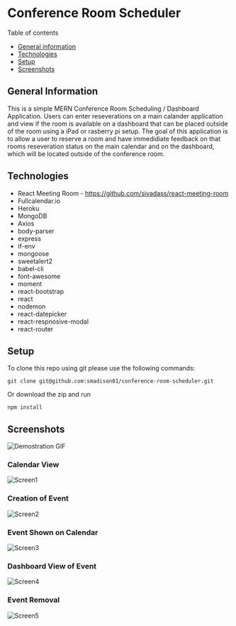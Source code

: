 <h1>Conference Room Scheduler</h1

## Table of contents
* [General information](#general-information)
* [Technologies](#technologies)
* [Setup](#setup)
* [Screenshots](#screenshots)


## General Information
This is a simple MERN Conference Room Scheduling / Dashboard Application.  Users can enter reseverations on a main calander application and view if the room is available on a dashboard that can be placed outside of the room using a iPad or rasberry pi setup.  The goal of this application is to allow a user to reserve a room and have immedidiate feedback on that rooms reseveration status on the main calendar and on the dashboard, which will be located outside of the conference room.

## Technologies
* React Meeting Room - https://github.com/sivadass/react-meeting-room
* Fullcalendar.io
* Heroku
* MongoDB
* Axios
* body-parser
* express
* if-env
* mongoose
* sweetalert2
* babel-cli
* font-awesome
* moment
* react-bootstrap
* react
* nodemon
* react-datepicker
* react-respnosive-modal
* react-router

## Setup
To clone this repo using git please use the following commands:

```
git clone git@github.com:smadison81/conference-room-scheduler.git
```
Or download the zip and run

```
npm install
```

## Screenshots

![Demostration GIF](https://i.imgur.com/xClnGqb.gif)
<h3>Calendar View</h3>

![Screen1](https://i.imgur.com/7B2YdGQ.png)

<h3>Creation of Event</h3>

![Screen2](https://i.imgur.com/Iyxw61r.png)

<h3>Event Shown on Calendar</h3>

![Screen3](https://i.imgur.com/DedJgxh.png)

<h3>Dashboard View of Event</h3>

![Screen4](https://i.imgur.com/pDYM0hF.png)

<h3>Event Removal</h3>

![Screen5](https://i.imgur.com/Gf131B1.png)


